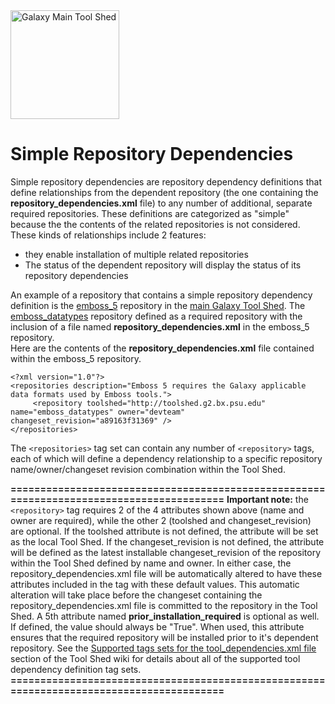 <div class='center'> <a href='http://toolshed.g2.bx.psu.edu'><img src="/src/images/Logos/ToolShed.jpg" alt="Galaxy Main Tool Shed" height="174" /></a> </div>

# Simple Repository Dependencies

Simple repository dependencies are repository dependency definitions that define relationships from the dependent repository (the one containing the **repository_dependencies.xml** file) to any number of additional, separate required repositories.  These definitions are categorized as "simple" because the the contents of the related repositories is not considered.  These kinds of relationships include 2 features:

* they enable installation of multiple related repositories
* The status of the dependent repository will display the status of its repository dependencies  

An example of a repository that contains a simple repository dependency definition is the [emboss_5](http://toolshed.g2.bx.psu.edu/view/devteam/emboss_5) repository in the [main Galaxy Tool Shed](http://toolshed.g2.bx.psu.edu).  The  [emboss_datatypes](http://testtoolshed.g2.bx.psu.edu/view/devteam/emboss_datatypes) repository defined as a required repository with the inclusion of a file named **repository_dependencies.xml** in the emboss_5 repository.  
Here are the contents of the **repository_dependencies.xml** file contained within the emboss_5 repository.

```
<?xml version="1.0"?>
<repositories description="Emboss 5 requires the Galaxy applicable data formats used by Emboss tools.">
     <repository toolshed="http://toolshed.g2.bx.psu.edu" name="emboss_datatypes" owner="devteam" changeset_revision="a89163f31369" />
</repositories>
```


The `<repositories>` tag set can contain any number of `<repository>` tags, each of which will define a dependency relationship to a specific repository name/owner/changeset revision combination within the Tool Shed.

**=========================================================================================**
**Important note:** the `<repository>` tag requires 2 of the 4 attributes shown above (name and owner are required), while the other 2 (toolshed and changeset_revision) are optional.  If the toolshed attribute is not defined, the attribute will be set as the local Tool Shed.  If the changeset_revision is not defined, the attribute will be defined as the latest installable changeset_revision of the repository within the Tool Shed defined by name and owner.  In either case, the repository_dependencies.xml file will be automatically altered to have these attributes included in the tag with these default values.  This automatic alteration will take place before the changeset containing the repository_dependencies.xml file is committed to the repository in the Tool Shed.  A 5th attribute named **prior_installation_required** is optional as well.  If defined, the value should always be "True".  When used, this attribute ensures that the required repository will be installed prior to it's dependent repository.  See the [Supported tags sets for the tool_dependencies.xml file](http://wiki.galaxyproject.org/ToolShedToolFeatures#Supported_tags_sets_for_the_tool_dependencies.xml_file) section of the Tool Shed wiki for details about all of the supported tool dependency definition tag sets.
**=========================================================================================**
